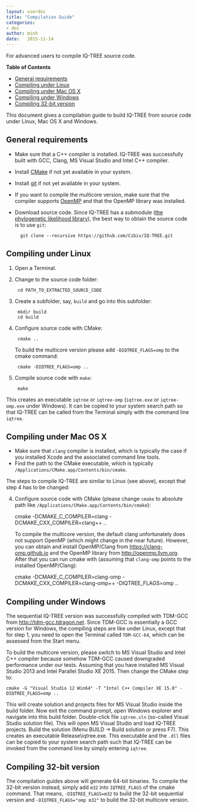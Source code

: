 ```yaml
---
layout: userdoc
title: "Compilation Guide"
categories:
- doc
author: minh
date:   2015-11-14
---
```

For advanced users to compile IQ-TREE source code.
<!--more-->

<!-- START doctoc generated TOC please keep comment here to allow auto update -->
<!-- DON'T EDIT THIS SECTION, INSTEAD RE-RUN doctoc TO UPDATE -->
**Table of Contents**

- [General requirements](#general-requirements)
- [Compiling under Linux](#compiling-under-linux)
- [Compiling under Mac OS X](#compiling-under-mac-os-x)
- [Compiling under Windows](#compiling-under-windows)
- [Compiling 32-bit version](#compiling-32-bit-version)

<!-- END doctoc generated TOC please keep comment here to allow auto update -->


This document gives a compilation guide to build IQ-TREE from source code under Linux, Mac OS X and Windows.

General requirements
--------------------

* Make sure that a C++ compiler is installed. IQ-TREE was successfully built with GCC, Clang, MS Visual Studio and Intel C++ compiler. 
* Install [CMake](http://www.cmake.org) if not yet available in your system. 
* Install [git](https://git-scm.com) if not yet available in your system.
* If you want to compile the multicore version, make sure that the compiler supports [OpenMP](http://openmp.org/) and that the OpenMP library was installed.
* Download source code. Since IQ-TREE has a submodule ([the phylogenetic likelihood library](http://www.libpll.org/)), the best way to obtain the source code is to use `git`:

        git clone --recursive https://github.com/Cibiv/IQ-TREE.git

Compiling under Linux
---------------------

1. Open a Terminal.
2. Change to the source code folder:

        cd PATH_TO_EXTRACTED_SOURCE_CODE

3. Create a subfolder, say, `build` and go into this subfolder:

        mkdir build
        cd build

4. Configure source code with CMake:

        cmake ..

    To build the multicore version please add `-DIQTREE_FLAGS=omp` to the cmake command:

        cmake -DIQTREE_FLAGS=omp ..

5. Compile source code with `make`:

        make

This creates an executable `iqtree` or `iqtree-omp` (`iqtree.exe` or `iqtree-omp.exe` under Windows). It can be copied to your system search path so that IQ-TREE can be called from the Terminal simply with the command line `iqtree`.


Compiling under Mac OS X
------------------------

* Make sure that `clang` compiler is installed, which is typically the case if you installed Xcode and the associated command line tools.
* Find the path to the CMake executable, which is typically `/Applications/CMake.app/Contents/bin/cmake`.

The steps to compile IQ-TREE are similar to Linux (see above), except that step 4 has to be changed:

4. Configure source code with CMake (please change `cmake` to absolute path like `/Applications/CMake.app/Contents/bin/cmake`):

    cmake -DCMAKE_C_COMPILER=clang -DCMAKE_CXX_COMPILER=clang++ ..

    To compile the multicore version, the default clang unfortunately does not support OpenMP (which might change in the near future). However, you can obtain and install OpenMP/Clang from <https://clang-omp.github.io> and the OpenMP library from <http://openmp.llvm.org>. After that you can run cmake with (assuming that `clang-omp` points to the installed OpenMP/Clang):

    cmake -DCMAKE_C_COMPILER=clang-omp -DCMAKE_CXX_COMPILER=clang-omp++ -DIQTREE_FLAGS=omp ..


Compiling under Windows
-----------------------

The sequential IQ-TREE version was successfully compiled with TDM-GCC from <http://tdm-gcc.tdragon.net>. Since TDM-GCC is essentially a GCC version for Windows, the compiling steps are like under Linux, except that for step 1, you need to open the Terminal called `TDM-GCC-64`, which can be assessed from the Start menu.

To build the multicore version, please switch to MS Visual Studio and Intel C++ compiler because somehow TDM-GCC caused downgraded performance under our tests. Assuming that you have installed MS Visual Studio 2013 and Intel Parallel Studio XE 2015. Then change the CMake step to:

    cmake -G "Visual Studio 12 Win64" -T "Intel C++ Compiler XE 15.0" -DIQTREE_FLAGS=omp ..

This will create solution and projects files for MS Visual Studio inside the build folder. Now exit the command prompt, open Windows explorer and navigate into this build folder. Double-click file `iqtree.sln` (so-called Visual Studio solution file). This will open MS Visual Studio and load IQ-TREE projects. Build the solution (Menu BUILD -> Build solution or press F7). This creates an executable Release\iqtree.exe. This executable and the `.dll` files can be copied to
your system search path such that IQ-TREE can be invoked from the command line by simply entering `iqtree`.


Compiling 32-bit version
------------------------

The compilation guides above will generate 64-bit binaries. To compile the 32-bit version instead, simply add `m32` into `IQTREE_FLAGS` of the cmake command. That means, `-DIQTREE_FLAGS=m32` to build the 32-bit sequential version and `-DIQTREE_FLAGS="omp m32"` to build the 32-bit multicore version.
